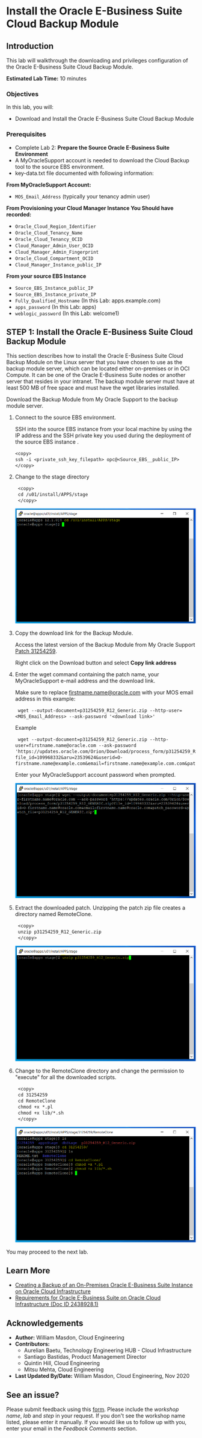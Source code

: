 # Install the Oracle E-Business Suite Cloud Backup Module

## Introduction

This lab will walkthrough the downloading and privileges configuration of the Oracle E-Business Suite Cloud Backup Module. 

**Estimated Lab Time:** 10 minutes

### **Objectives**

In this lab, you will:

* Download and Install the Oracle E-Business Suite Cloud Backup Module

### **Prerequisites**

* Complete Lab 2: **Prepare the Source Oracle E-Business Suite Environment**
* A MyOracleSupport account is needed to download the Cloud Backup tool to the source EBS environment.
* key-data.txt file documented with following information:

**From MyOracleSupport Account:**

* `MOS_Email_Address` (typically your tenancy admin user)

**From Provisioning your Cloud Manager Instance You Should have recorded:**

* `Oracle_Cloud_Region_Identifier`
* `Oracle_Cloud_Tenancy_Name`
* `Oracle_Cloud_Tenancy_OCID`
* `Cloud_Manager_Admin_User_OCID`
* `Cloud_Manager_Admin_Fingerprint`
* `Oracle_Cloud_Compartment_OCID`
* `Cloud_Manager_Instance_public_IP`

**From your source EBS Instance**

* `Source_EBS_Instance_public_IP`
* `Source_EBS_Instance_private_IP`
* `Fully_Qualified_Hostname` (In this Lab: apps.example.com)
* `apps_password` (In this Lab: apps)
* `weblogic_password` (In this Lab: welcome1)

## **STEP 1:** Install the Oracle E-Business Suite Cloud Backup Module

This section describes how to install the Oracle E-Business Suite Cloud Backup Module on the Linux server that you have chosen to use as the backup module server, which can be located either on-premises or in OCI Compute. It can be one of the Oracle E-Business Suite nodes or another server that resides in your intranet. The backup module server must have at least 500 MB of free space and must have the wget libraries installed.

Download the Backup Module from My Oracle Support to the backup module server.

1. Connect to the source EBS environment.

    SSH into the source EBS instance from your local machine by using the IP address and the SSH private key you used during the deployment of the source EBS instance . 

    ```
    <copy>
    ssh -i <private_ssh_key_filepath> opc@<Source_EBS__public_IP>
    </copy>
    ```

1. Change to the stage directory

        <copy>
        cd /u01/install/APPS/stage
        </copy>

    ![](./images/21.png " ")

2. Copy the download link for the Backup Module. 

    Access the latest version of the Backup Module from My Oracle Support [Patch 31254259](https://updates.oracle.com/download/31254259.html). 

    Right click on the Download button and select **Copy link address**

3. Enter the wget command containing the patch name, your MyOracleSupport e-mail address and the download link.

    Make sure to replace firstname.name@oracle.com with your MOS email address in this example: 

        wget --output-document=p31254259_R12_Generic.zip --http-user=<MOS_Email_Address> --ask-password '<download link>'
    
    Example

        wget --output-document=p31254259_R12_Generic.zip --http-user=firstname.name@oracle.com --ask-password 'https://updates.oracle.com/Orion/Download/process_form/p31254259_R12_GENERIC.zip?file_id=109968332&aru=23539624&userid=O-firstname.name@example.com&email=firstname.name@example.com.com&patch_password=&patch_file=p31254259_R12_GENERIC.zip'

    Enter your MyOracleSupport account password when prompted. 

    ![](./images/22.png " ")

4. Extract the downloaded patch. Unzipping the patch zip file creates a directory named RemoteClone.

        <copy>
        unzip p31254259_R12_Generic.zip
        </copy>

    ![](./images/23.png " ")

5. Change to the RemoteClone directory and change the permission to "execute" for all the downloaded scripts.

        <copy>
        cd 31254259
        cd RemoteClone
        chmod +x *.pl
        chmod +x lib/*.sh
        </copy>

    ![](./images/24.png " ")
  
You may proceed to the next lab.

## Learn More

* [Creating a Backup of an On-Premises Oracle E-Business Suite Instance on Oracle Cloud Infrastructure](https://www.oracle.com/webfolder/technetwork/tutorials/obe/cloud/compute-iaas/creating_backup_of_ebs_instance_on_oci/101_backup_oci.html)
* [Requirements for Oracle E-Business Suite on Oracle Cloud Infrastructure (Doc ID 2438928.1)](https://support.oracle.com/epmos/faces/DocumentDisplay?_afrLoop=97656525609392&id=2438928.1&_afrWindowMode=0&_adf.ctrl-state=1bsk4t5eng_4#S2)

## Acknowledgements

* **Author:** William Masdon, Cloud Engineering
* **Contributors:** 
  - Aurelian Baetu, Technology Engineering HUB - Cloud Infrastructure
  - Santiago Bastidas, Product Management Director
  - Quintin Hill, Cloud Engineering
  - Mitsu Mehta, Cloud Engineering
* **Last Updated By/Date:** William Masdon, Cloud Engineering, Nov 2020

## See an issue?
Please submit feedback using this [form](https://apexapps.oracle.com/pls/apex/f?p=133:1:::::P1_FEEDBACK:1). Please include the *workshop name*, *lab* and *step* in your request.  If you don't see the workshop name listed, please enter it manually. If you would like us to follow up with you, enter your email in the *Feedback Comments* section. 
